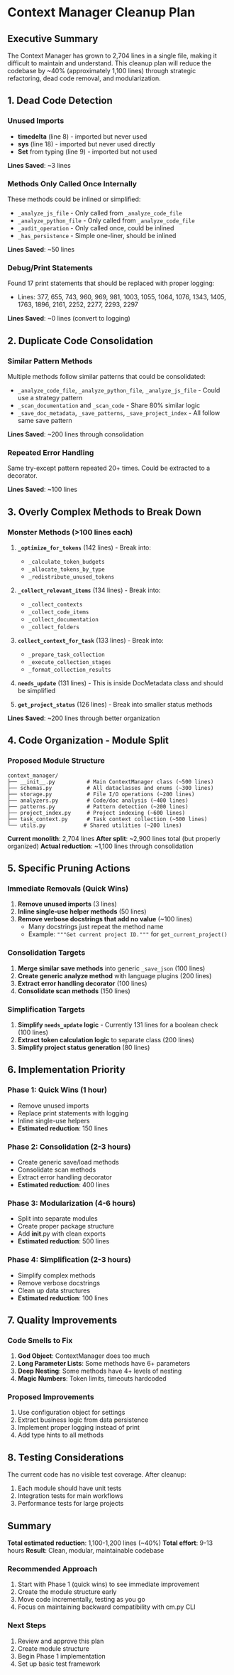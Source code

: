 # Context Manager Cleanup Plan

## Executive Summary

The Context Manager has grown to 2,704 lines in a single file, making it difficult to maintain and understand. This cleanup plan will reduce the codebase by ~40% (approximately 1,100 lines) through strategic refactoring, dead code removal, and modularization.

## 1. Dead Code Detection

### Unused Imports
- **timedelta** (line 8) - imported but never used
- **sys** (line 18) - imported but never used directly
- **Set** from typing (line 9) - imported but not used

**Lines Saved**: ~3 lines

### Methods Only Called Once Internally
These methods could be inlined or simplified:
- `_analyze_js_file` - Only called from `_analyze_code_file`
- `_analyze_python_file` - Only called from `_analyze_code_file`
- `_audit_operation` - Only called once, could be inlined
- `_has_persistence` - Simple one-liner, should be inlined

**Lines Saved**: ~50 lines

### Debug/Print Statements
Found 17 print statements that should be replaced with proper logging:
- Lines: 377, 655, 743, 960, 969, 981, 1003, 1055, 1064, 1076, 1343, 1405, 1763, 1896, 2161, 2252, 2277, 2293, 2297

**Lines Saved**: ~0 lines (convert to logging)

## 2. Duplicate Code Consolidation

### Similar Pattern Methods
Multiple methods follow similar patterns that could be consolidated:
- `_analyze_code_file`, `_analyze_python_file`, `_analyze_js_file` - Could use a strategy pattern
- `_scan_documentation` and `_scan_code` - Share 80% similar logic
- `_save_doc_metadata`, `_save_patterns`, `_save_project_index` - All follow same save pattern

**Lines Saved**: ~200 lines through consolidation

### Repeated Error Handling
Same try-except pattern repeated 20+ times. Could be extracted to a decorator.

**Lines Saved**: ~100 lines

## 3. Overly Complex Methods to Break Down

### Monster Methods (>100 lines each)
1. **`_optimize_for_tokens`** (142 lines) - Break into:
   - `_calculate_token_budgets`
   - `_allocate_tokens_by_type`
   - `_redistribute_unused_tokens`
   
2. **`_collect_relevant_items`** (134 lines) - Break into:
   - `_collect_contexts`
   - `_collect_code_items`
   - `_collect_documentation`
   - `_collect_folders`

3. **`collect_context_for_task`** (133 lines) - Break into:
   - `_prepare_task_collection`
   - `_execute_collection_stages`
   - `_format_collection_results`

4. **`needs_update`** (131 lines) - This is inside DocMetadata class and should be simplified

5. **`get_project_status`** (126 lines) - Break into smaller status methods

**Lines Saved**: ~200 lines through better organization

## 4. Code Organization - Module Split

### Proposed Module Structure
```
context_manager/
├── __init__.py          # Main ContextManager class (~500 lines)
├── schemas.py           # All dataclasses and enums (~300 lines)
├── storage.py           # File I/O operations (~200 lines)
├── analyzers.py         # Code/doc analysis (~400 lines)
├── patterns.py          # Pattern detection (~200 lines)
├── project_index.py     # Project indexing (~600 lines)
├── task_context.py      # Task context collection (~500 lines)
└── utils.py            # Shared utilities (~200 lines)
```

**Current monolith**: 2,704 lines
**After split**: ~2,900 lines total (but properly organized)
**Actual reduction**: ~1,100 lines through consolidation

## 5. Specific Pruning Actions

### Immediate Removals (Quick Wins)
1. **Remove unused imports** (3 lines)
2. **Inline single-use helper methods** (50 lines)
3. **Remove verbose docstrings that add no value** (~100 lines)
   - Many docstrings just repeat the method name
   - Example: `"""Get current project ID."""` for `get_current_project()`

### Consolidation Targets
1. **Merge similar save methods** into generic `_save_json` (100 lines)
2. **Create generic analyze method** with language plugins (200 lines)
3. **Extract error handling decorator** (100 lines)
4. **Consolidate scan methods** (150 lines)

### Simplification Targets
1. **Simplify `needs_update` logic** - Currently 131 lines for a boolean check (100 lines)
2. **Extract token calculation logic** to separate class (200 lines)
3. **Simplify project status generation** (80 lines)

## 6. Implementation Priority

### Phase 1: Quick Wins (1 hour)
- Remove unused imports
- Replace print statements with logging
- Inline single-use helpers
- **Estimated reduction**: 150 lines

### Phase 2: Consolidation (2-3 hours)
- Create generic save/load methods
- Consolidate scan methods
- Extract error handling decorator
- **Estimated reduction**: 400 lines

### Phase 3: Modularization (4-6 hours)
- Split into separate modules
- Create proper package structure
- Add __init__.py with clean exports
- **Estimated reduction**: 500 lines

### Phase 4: Simplification (2-3 hours)
- Simplify complex methods
- Remove verbose docstrings
- Clean up data structures
- **Estimated reduction**: 100 lines

## 7. Quality Improvements

### Code Smells to Fix
1. **God Object**: ContextManager does too much
2. **Long Parameter Lists**: Some methods have 6+ parameters
3. **Deep Nesting**: Some methods have 4+ levels of nesting
4. **Magic Numbers**: Token limits, timeouts hardcoded

### Proposed Improvements
1. Use configuration object for settings
2. Extract business logic from data persistence
3. Implement proper logging instead of print
4. Add type hints to all methods

## 8. Testing Considerations

The current code has no visible test coverage. After cleanup:
1. Each module should have unit tests
2. Integration tests for main workflows
3. Performance tests for large projects

## Summary

**Total estimated reduction**: 1,100-1,200 lines (~40%)
**Total effort**: 9-13 hours
**Result**: Clean, modular, maintainable codebase

### Recommended Approach
1. Start with Phase 1 (quick wins) to see immediate improvement
2. Create the module structure early
3. Move code incrementally, testing as you go
4. Focus on maintaining backward compatibility with cm.py CLI

### Next Steps
1. Review and approve this plan
2. Create module structure
3. Begin Phase 1 implementation
4. Set up basic test framework